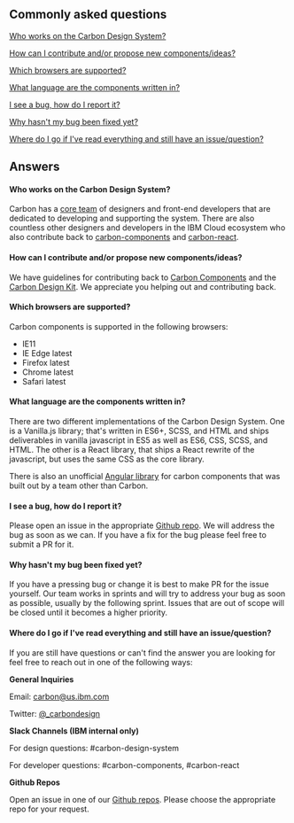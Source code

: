 ## Commonly asked questions

[Who works on the Carbon Design System?](#q1)

[How can I contribute and/or propose new components/ideas?](#q2)

[Which browsers are supported?](#q3)

[What language are the components written in?](#q4)

[I see a bug, how do I report it?](#q5)

[Why hasn't my bug been fixed yet?](#q6)

[Where do I go if I've read everything and still have an issue/question?](#q7)



## Answers

#### <a name="q1">Who works on the Carbon Design System?</a>
Carbon has a [core team](https://github.com/orgs/carbon-design-system/people) of designers and front-end developers that are dedicated to developing and supporting the system. There are also countless other designers and developers in the IBM Cloud ecosystem who also contribute back to [carbon-components](https://github.com/carbon-design-system/carbon-components#contributors) and [carbon-react](https://github.com/carbon-design-system/carbon-components-react#contributors).

#### <a name="q2">How can I contribute and/or propose new components/ideas?</a>
We have guidelines for contributing back to [Carbon Components](https://github.com/carbon-design-system/carbon-components/blob/master/docs/contributing.md) and the [Carbon Design Kit](https://github.com/carbon-design-system/carbon-design-kit/blob/master/CONTRIBUTING.md). We appreciate you helping out and contributing back.

#### <a name="q3">Which browsers are supported?</a>
Carbon components is supported in the following browsers:

- IE11
- IE Edge latest
- Firefox latest
- Chrome latest
- Safari latest

#### <a name="q4">What language are the components written in?</a>
There are two different implementations of the Carbon Design System. One is a Vanilla.js library; that's written in ES6+, SCSS, and HTML and ships deliverables in vanilla javascript in ES5 as well as ES6, CSS, SCSS, and HTML. The other is a React library, that ships a React rewrite of the javascript, but uses the same CSS as the core library.

There is also an unofficial [Angular library](https://pages.github.ibm.com/adaniel/angular-carbon-components/) for carbon components that was built out by a team other than Carbon.

#### <a name="q5">I see a bug, how do I report it?</a>
Please open an issue in the appropriate [Github repo](https://github.com/carbon-design-system). We will address the bug as soon as we can. If you have a fix for the bug please feel free to submit a PR for it.

#### <a name="q6">Why hasn't my bug been fixed yet?</a>
If you have a pressing bug or change it is best to make PR for the issue yourself. Our team works in sprints and will try to address your bug as soon as possible, usually by the following sprint. Issues that are out of scope will be closed until it becomes a higher priority.

#### <a name="q7">Where do I go if I've read everything and still have an issue/question?</a>

If you are still have questions or can't find the answer you are looking for feel free to reach out in one of the following ways:

**General Inquiries**

Email: carbon@us.ibm.com

Twitter: [@_carbondesign](https://twitter.com/_carbondesign)

**Slack Channels (IBM internal only)**

For design questions: #carbon-design-system

For developer questions: #carbon-components, #carbon-react

**Github Repos**

Open an issue in one of our [Github repos](https://github.com/carbon-design-system). Please choose the appropriate repo for your request.
